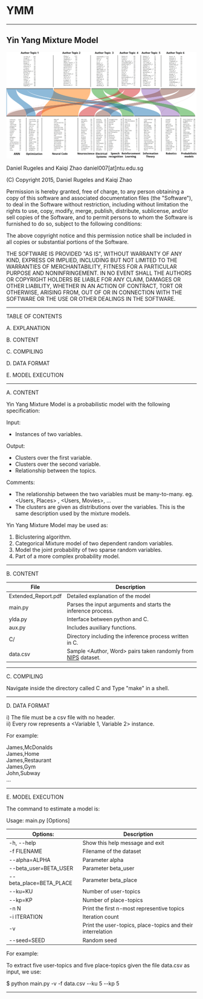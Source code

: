 
# YMM

---------------------------
Yin Yang Mixture Model
---------------------------

![alt text](Figures/1.png)

Daniel Rugeles and Kaiqi Zhao
daniel007[at]ntu.edu.sg

(C) Copyright 2015, Daniel Rugeles and Kaiqi Zhao

Permission is hereby granted, free of charge, to any person obtaining a copy of this software and associated documentation files (the "Software"), to deal in the Software without restriction, including without limitation the rights to use, copy, modify, merge, publish, distribute, sublicense, and/or sell copies of the Software, and to permit persons to whom the Software is furnished to do so, subject to the following conditions:

The above copyright notice and this permission notice shall be included in all copies or substantial portions of the Software.

THE SOFTWARE IS PROVIDED "AS IS", WITHOUT WARRANTY OF ANY KIND, EXPRESS OR IMPLIED, INCLUDING BUT NOT LIMITED TO THE WARRANTIES OF MERCHANTABILITY, FITNESS FOR A PARTICULAR PURPOSE AND NONINFRINGEMENT. IN NO EVENT SHALL THE AUTHORS OR COPYRIGHT HOLDERS BE LIABLE FOR ANY CLAIM, DAMAGES OR OTHER LIABILITY, WHETHER IN AN ACTION OF CONTRACT, TORT OR OTHERWISE, ARISING FROM, OUT OF OR IN CONNECTION WITH THE SOFTWARE OR THE USE OR OTHER DEALINGS IN THE SOFTWARE.

------------------------------------------------------------------------

TABLE OF CONTENTS

A. EXPLANATION

B. CONTENT

C. COMPILING

D. DATA FORMAT

E. MODEL EXECUTION



------------------------------------------------------------------------

A. CONTENT

Yin Yang Mixture Model is a probabilistic model with the following specification:  


Input: 
- Instances of two variables.  

Output: 
- Clusters over the first variable.  
- Clusters over the second variable.     
- Relationship between the topics.  

Comments:
- The relationship between the two variables must be many-to-many. eg. <Users, Places> , <Users, Movies>, <Genes and Samples> ...               
- The clusters are given as distributions over the variables. This is the same description used by the mixture models.
              
Yin Yang Mixture Model may be used as:  

1. Biclustering algorithm.
2. Categorical Mixture model of two dependent random variables.  
3. Model the joint probability of two sparse random variables. 
4. Part of a more complex probability model.  


------------------------------------------------------------------------

B. CONTENT

| File        | Description           | 
| ------------- |-------------| 
| Extended_Report.pdf      | Detailed explanation of the model | 
| main.py      | Parses the input arguments and starts the inference process.     |   
| ylda.py | Interface between python and C.     |   
| aux.py | Includes auxiliary functions.      |   
| C/ | Directory including the inference process written in C.      |   
| data.csv | Sample <Author, Word> pairs taken randomly from  [NIPS](http://www.datalab.uci.edu/author-topic/NIPs.htm) dataset.        |   


------------------------------------------------------------------------  

C. COMPILING  

Navigate inside the directory called C and Type "make" in a shell.   

------------------------------------------------------------------------  

D. DATA FORMAT  

i) The file must be a csv file with no header.   
ii) Every row represents a <Variable 1, Variable 2> instance.    

For example:  

James,McDonalds  
James,Home  
James,Restaurant  
James,Gym  
John,Subway  
...  


------------------------------------------------------------------------  

E. MODEL EXECUTION  

The command to estimate a model is:  

Usage: main.py [Options] 

| Options:        | Description           | 
| ------------- | -------------| 
|  -h, --help             | Show this help message and exit  |
|  -f FILENAME            | Filename of the dataset  |
|  --alpha=ALPHA          | Parameter alpha  |
|  --beta_user=BETA_USER  | Parameter beta_user  |
|  --beta_place=BETA_PLACE| Parameter beta_place  |
|  --ku=KU                | Number of user-topics    |
|  --kp=KP                | Number of place-topics  |
|  -n N                   | Print the first n-most representive topics  |
|  -i ITERATION           | Iteration count  |
|  -v                     | Print the user-topics, place-topics and their interrelation  |
|  --seed=SEED            | Random seed  |
 
For example: 

To extract five user-topics and five place-topics given the file data.csv as input, we use:

$ python main.py -v -f data.csv --ku 5 --kp 5 

------------------------------------------------------------------------

